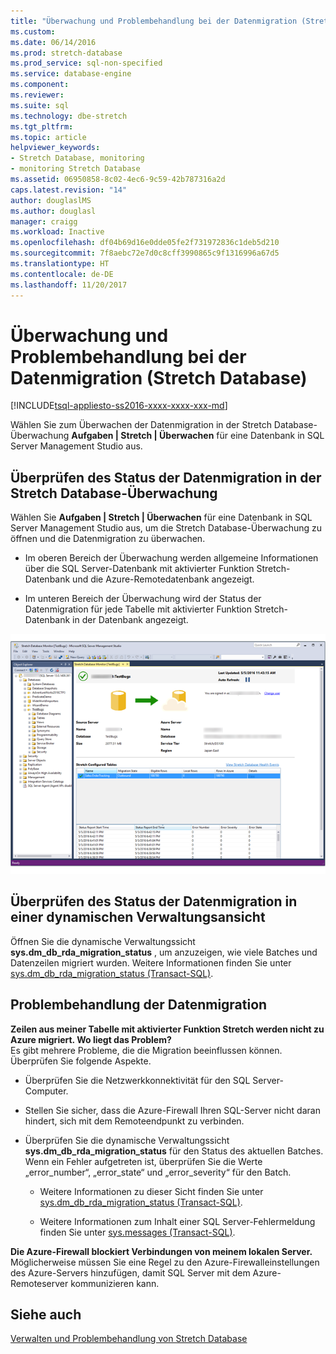 ```yaml
---
title: "Überwachung und Problembehandlung bei der Datenmigration (Stretch Database) | Microsoft-Dokumentation"
ms.custom: 
ms.date: 06/14/2016
ms.prod: stretch-database
ms.prod_service: sql-non-specified
ms.service: database-engine
ms.component: 
ms.reviewer: 
ms.suite: sql
ms.technology: dbe-stretch
ms.tgt_pltfrm: 
ms.topic: article
helpviewer_keywords:
- Stretch Database, monitoring
- monitoring Stretch Database
ms.assetid: 06950858-8c02-4ec6-9c59-42b787316a2d
caps.latest.revision: "14"
author: douglaslMS
ms.author: douglasl
manager: craigg
ms.workload: Inactive
ms.openlocfilehash: df04b69d16e0dde05fe2f731972836c1deb5d210
ms.sourcegitcommit: 7f8aebc72e7d0c8cff3990865c9f1316996a67d5
ms.translationtype: HT
ms.contentlocale: de-DE
ms.lasthandoff: 11/20/2017
---
```

# <a name="monitor-and-troubleshoot-data-migration-stretch-database"></a>Überwachung und Problembehandlung bei der Datenmigration (Stretch Database)
[!INCLUDE[tsql-appliesto-ss2016-xxxx-xxxx-xxx-md](../../includes/tsql-appliesto-ss2016-xxxx-xxxx-xxx-md.md)]

  Wählen Sie zum Überwachen der Datenmigration in der Stretch Database-Überwachung **Aufgaben | Stretch | Überwachen** für eine Datenbank in SQL Server Management Studio aus.  
  
## <a name="check-the-status-of-data-migration-in-the-stretch-database-monitor"></a>Überprüfen des Status der Datenmigration in der Stretch Database-Überwachung  
 Wählen Sie **Aufgaben | Stretch | Überwachen** für eine Datenbank in SQL Server Management Studio aus, um die Stretch Database-Überwachung zu öffnen und die Datenmigration zu überwachen.  
  
-   Im oberen Bereich der Überwachung werden allgemeine Informationen über die SQL Server-Datenbank mit aktivierter Funktion Stretch-Datenbank und die Azure-Remotedatenbank angezeigt.  
  
-   Im unteren Bereich der Überwachung wird der Status der Datenmigration für jede Tabelle mit aktivierter Funktion Stretch-Datenbank in der Datenbank angezeigt.  
  
 ![Stretch Database-Überwachung](../../sql-server/stretch-database/media/stretch-monitor.PNG "Stretch Database-Überwachung")  
  
##  <a name="Migration"></a> Überprüfen des Status der Datenmigration in einer dynamischen Verwaltungsansicht  
 Öffnen Sie die dynamische Verwaltungssicht **sys.dm_db_rda_migration_status** , um anzuzeigen, wie viele Batches und Datenzeilen migriert wurden. Weitere Informationen finden Sie unter [sys.dm_db_rda_migration_status &#40;Transact-SQL&#41;](../../relational-databases/system-dynamic-management-views/stretch-database-sys-dm-db-rda-migration-status.md).  
  
##  <a name="Firewall"></a> Problembehandlung der Datenmigration  
 **Zeilen aus meiner Tabelle mit aktivierter Funktion Stretch werden nicht zu Azure migriert. Wo liegt das Problem?**  
 Es gibt mehrere Probleme, die die Migration beeinflussen können. Überprüfen Sie folgende Aspekte.  
  
-   Überprüfen Sie die Netzwerkkonnektivität für den SQL Server-Computer.  
  
-   Stellen Sie sicher, dass die Azure-Firewall Ihren SQL-Server nicht daran hindert, sich mit dem Remoteendpunkt zu verbinden.  
  
-   Überprüfen Sie die dynamische Verwaltungssicht **sys.dm_db_rda_migration_status** für den Status des aktuellen Batches. Wenn ein Fehler aufgetreten ist, überprüfen Sie die Werte „error_number“, „error_state“ und „error_severity“ für den Batch.  
  
    -   Weitere Informationen zu dieser Sicht finden Sie unter [sys.dm_db_rda_migration_status &#40;Transact-SQL&#41;](../../relational-databases/system-dynamic-management-views/stretch-database-sys-dm-db-rda-migration-status.md).  
  
    -   Weitere Informationen zum Inhalt einer SQL Server-Fehlermeldung finden Sie unter [sys.messages &#40;Transact-SQL&#41;](../../relational-databases/system-catalog-views/messages-for-errors-catalog-views-sys-messages.md).  
  
 **Die Azure-Firewall blockiert Verbindungen von meinem lokalen Server.**  
 Möglicherweise müssen Sie eine Regel zu den Azure-Firewalleinstellungen des Azure-Servers hinzufügen, damit SQL Server mit dem Azure-Remoteserver kommunizieren kann.  
  
## <a name="see-also"></a>Siehe auch  
 [Verwalten und Problembehandlung von Stretch Database](../../sql-server/stretch-database/manage-and-troubleshoot-stretch-database.md)  
  
  
